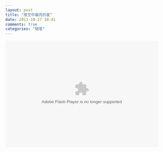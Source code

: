 ```yaml
---
layout: post
title: "夜空中最亮的星"
date: 2013-10-27 10:41
comments: true
categories: "随笔"
---
```

<embed src="http://player.yinyuetai.com/video/player/617278/v_0.swf" quality="high" width="480" height="334" align="middle"  allowScriptAccess="sameDomain" allowfullscreen="true" type="application/x-shockwave-flash"></embed>